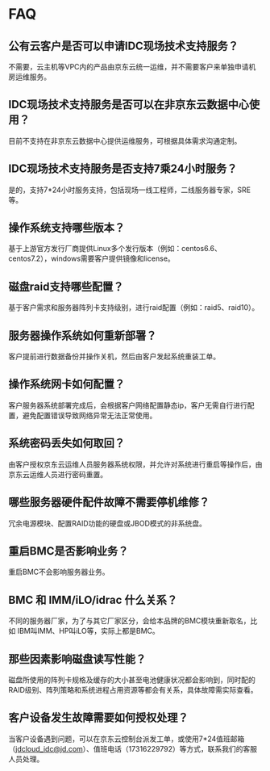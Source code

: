 # FAQ
## 公有云客户是否可以申请IDC现场技术支持服务？
不需要，云主机等VPC内的产品由京东云统一运维，并不需要客户来单独申请机房运维服务。

## IDC现场技术支持服务是否可以在非京东云数据中心使用？
目前不支持在非京东云数据中心提供运维服务，可根据具体需求沟通定制。

## IDC现场技术支持服务是否支持7乘24小时服务？
是的，支持7*24小时服务支持，包括现场一线工程师，二线服务器专家，SRE等。

## 操作系统支持哪些版本？
基于上游官方发行厂商提供Linux多个发行版本（例如：centos6.6、centos7.2），windows需要客户提供镜像和license。

## 磁盘raid支持哪些配置？
基于客户需求和服务器阵列卡支持级别，进行raid配置（例如：raid5、raid10）。

## 服务器操作系统如何重新部署？
客户提前进行数据备份并操作关机，然后由客户发起系统重装工单。

## 操作系统网卡如何配置？
客户服务器系统部署完成后，会根据客户网络配置静态ip，客户无需自行进行配置，避免配置错误导致网络异常无法正常使用。

## 系统密码丢失如何取回？
由客户授权京东云运维人员服务器系统权限，并允许对系统进行重启等操作后，由京东云运维人员进行密码重置。

## 哪些服务器硬件配件故障不需要停机维修？
冗余电源模块、配置RAID功能的硬盘或JBOD模式的非系统盘。

## 重启BMC是否影响业务？
重启BMC不会影响服务器业务。

## BMC 和 IMM/iLO/idrac 什么关系？
不同的服务器厂家，为了与其它厂家区分，会给本品牌的BMC模块重新取名，比如 IBM叫IMM、HP叫iLO等，实际上都是BMC。

## 那些因素影响磁盘读写性能？
磁盘所使用的阵列卡规格及缓存的大小甚至电池健康状况都会影响到，同时配的RAID级别、阵列策略和系统进程占用资源等都会有关系，具体故障需实际查看。

## 客户设备发生故障需要如何授权处理？
当客户设备遇到问题，可以在京东云控制台派发工单，或使用7*24值班邮箱（jdcloud_idc@jd.com）、值班电话（17316229792）等方式，联系我们的客服人员处理。
